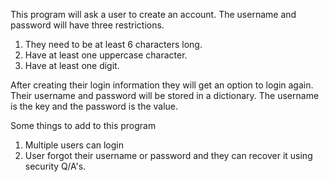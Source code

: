 This program will ask a user to create an account. The username and password will have three restrictions.

1. They need to be at least 6 characters long.
2. Have at least one uppercase character.
3. Have at least one digit.

After creating their login information they will get an option to login again. Their username and password will be 
stored in a dictionary. The username is the key and the password is the value.

Some things to add to this program
1. Multiple users can login
2. User forgot their username or password and they can recover it using security Q/A's.


